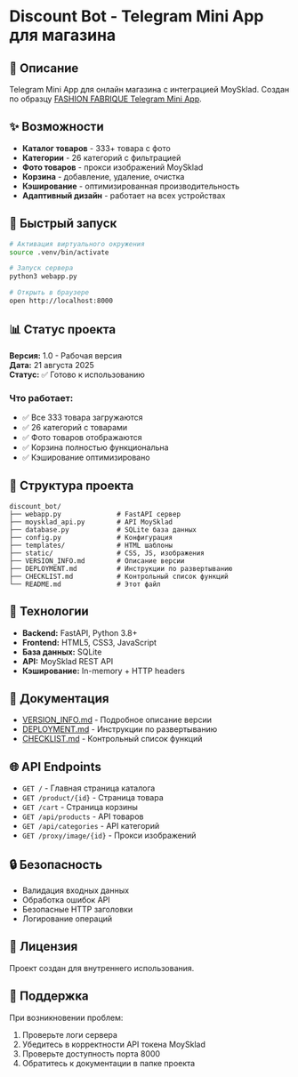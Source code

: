 # Discount Bot - Telegram Mini App для магазина

## 🎯 Описание

Telegram Mini App для онлайн магазина с интеграцией MoySklad. Создан по образцу [FASHION FABRIQUE Telegram Mini App](https://t.me/fashionfabriquecatalogbot/catalog).

## ✨ Возможности

- **Каталог товаров** - 333+ товара с фото
- **Категории** - 26 категорий с фильтрацией
- **Фото товаров** - прокси изображений MoySklad
- **Корзина** - добавление, удаление, очистка
- **Кэширование** - оптимизированная производительность
- **Адаптивный дизайн** - работает на всех устройствах

## 🚀 Быстрый запуск

```bash
# Активация виртуального окружения
source .venv/bin/activate

# Запуск сервера
python3 webapp.py

# Открыть в браузере
open http://localhost:8000
```

## 📊 Статус проекта

**Версия:** 1.0 - Рабочая версия  
**Дата:** 21 августа 2025  
**Статус:** ✅ Готово к использованию

### Что работает:
- ✅ Все 333 товара загружаются
- ✅ 26 категорий с товарами
- ✅ Фото товаров отображаются
- ✅ Корзина полностью функциональна
- ✅ Кэширование оптимизировано

## 📁 Структура проекта

```
discount_bot/
├── webapp.py              # FastAPI сервер
├── moysklad_api.py        # API MoySklad
├── database.py            # SQLite база данных
├── config.py              # Конфигурация
├── templates/             # HTML шаблоны
├── static/                # CSS, JS, изображения
├── VERSION_INFO.md        # Описание версии
├── DEPLOYMENT.md          # Инструкции по развертыванию
├── CHECKLIST.md           # Контрольный список функций
└── README.md              # Этот файл
```

## 🔧 Технологии

- **Backend:** FastAPI, Python 3.8+
- **Frontend:** HTML5, CSS3, JavaScript
- **База данных:** SQLite
- **API:** MoySklad REST API
- **Кэширование:** In-memory + HTTP headers

## 📖 Документация

- [VERSION_INFO.md](VERSION_INFO.md) - Подробное описание версии
- [DEPLOYMENT.md](DEPLOYMENT.md) - Инструкции по развертыванию
- [CHECKLIST.md](CHECKLIST.md) - Контрольный список функций

## 🌐 API Endpoints

- `GET /` - Главная страница каталога
- `GET /product/{id}` - Страница товара
- `GET /cart` - Страница корзины
- `GET /api/products` - API товаров
- `GET /api/categories` - API категорий
- `GET /proxy/image/{id}` - Прокси изображений

## 🔒 Безопасность

- Валидация входных данных
- Обработка ошибок API
- Безопасные HTTP заголовки
- Логирование операций

## 📝 Лицензия

Проект создан для внутреннего использования.

## 🤝 Поддержка

При возникновении проблем:
1. Проверьте логи сервера
2. Убедитесь в корректности API токена MoySklad
3. Проверьте доступность порта 8000
4. Обратитесь к документации в папке проекта
